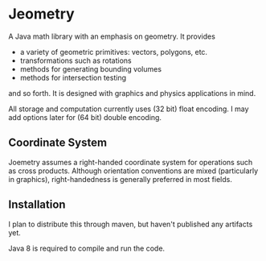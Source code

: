Jeometry
========

A Java math library with an emphasis on geometry. It provides

- a variety of geometric primitives: vectors, polygons, etc.
- transformations such as rotations
- methods for generating bounding volumes
- methods for intersection testing

and so forth. It is designed with graphics and physics applications in mind.

All storage and computation currently uses (32 bit) float encoding. I may add options later for (64 bit) double encoding.


Coordinate System
-----------------

Joemetry assumes a right-handed coordinate system for operations such as cross products. Although orientation conventions are mixed (particularly in graphics), right-handedness is generally preferred in most fields.


Installation
------------

I plan to distribute this through maven, but haven't published any artifacts yet.

Java 8 is required to compile and run the code.

